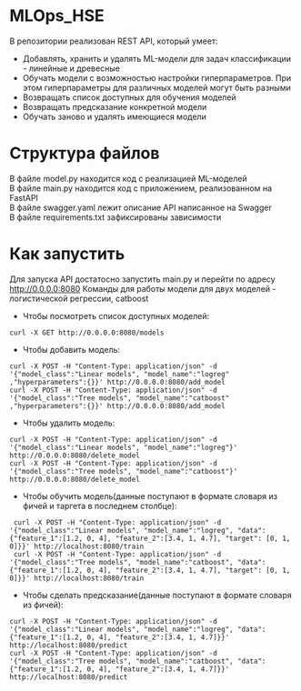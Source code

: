 # MLOps_HSE
В репозитории реализован REST API, который умеет:
* Добавлять, хранить и удалять ML-модели для задач классификации - линейные и древесные
* Обучать модели с возможностью настройки гиперпараметров. При этом гиперпараметры для различных моделей могут быть разными
* Возвращать список доступных для обучения моделей
* Возвращать предсказание конкретной модели
* Обучать заново и удалять имеющиеся модели

# Структура файлов
В файле model.py находится код с реализацией ML-моделей  
В файле main.py находится код с приложением, реализованном на FastAPI  
В файле swagger.yaml лежит описание API написанное на Swagger  
В файле requirements.txt зафиксированы зависимости

# Как запустить
Для запуска API достатосно запустить main.py и перейти по адресу http://0.0.0.0:8080
Команды для работы модели для двух моделей - логистической регрессии, catboost
* Чтобы посмотреть список доступных моделей:
```
curl -X GET http://0.0.0.0:8080/models
```
* Чтобы добавить модель:
```
curl -X POST -H "Content-Type: application/json" -d '{"model_class":"Linear models", "model_name":"logreg" ,"hyperparameters":{}}' http://0.0.0.0:8080/add_model    
curl -X POST -H "Content-Type: application/json" -d '{"model_class":"Tree models", "model_name":"catboost" ,"hyperparameters":{}}' http://0.0.0.0:8080/add_model       
```
* Чтобы удалить модель:
```
curl -X POST -H "Content-Type: application/json" -d '{"model_class":"Linear models", "model_name":"logreg"}' http://0.0.0.0:8080/delete_model
curl -X POST -H "Content-Type: application/json" -d '{"model_class":"Tree models", "model_name":"catboost"}' http://0.0.0.0:8080/delete_model
```
* Чтобы обучить модель(данные поступают в формате словаря из фичей и таргета в последнем столбце):
```
 curl -X POST -H "Content-Type: application/json" -d '{"model_class":"Linear models", "model_name":"logreg", "data":{"feature_1":[1.2, 0, 4], "feature_2":[3.4, 1, 4.7], "target": [0, 1, 0]}}' http://localhost:8080/train
 curl -X POST -H "Content-Type: application/json" -d '{"model_class":"Tree models", "model_name":"catboost", "data":{"feature_1":[1.2, 0, 4], "feature_2":[3.4, 1, 4.7], "target": [0, 1, 0]}}' http://localhost:8080/train
```
* Чтобы сделать предсказание(данные поступают в формате словаря из фичей):
```
curl -X POST -H "Content-Type: application/json" -d '{"model_class":"Linear models", "model_name":"logreg", "data":{"feature_1":[1.2, 0, 4], "feature_2":[3.4, 1, 4.7]}}' http://localhost:8080/predict  
curl -X POST -H "Content-Type: application/json" -d '{"model_class":"Tree models", "model_name":"catboost", "data":{"feature_1":[1.2, 0, 4], "feature_2":[3.4, 1, 4.7]}}' http://localhost:8080/predict
```

